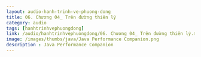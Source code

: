 ```yaml
---
layout: audio-hanh-trinh-ve-phuong-dong
title: 06. Chương 04_ Trên đường thiên lý 
category: audio
tags: [hanhtrinhvephuongdong]
link: /audio/hanhtrinhvephuongdong/06. Chương 04_ Trên đường thiên lý.mp3 
image: /images/thumbs/java/Java Performance Companion.png
description : Java Performance Companion 
---
```













